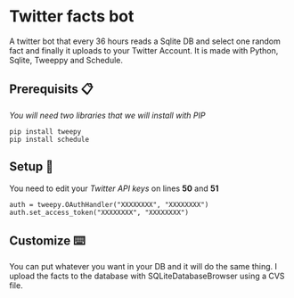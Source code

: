 # Twitter facts bot

A twitter bot that every 36 hours reads a Sqlite DB and select one random fact and finally it uploads to your Twitter Account. It is made with Python, Sqlite, Tweeppy and Schedule.

## Prerequisits 📋
_You will need two libraries that we will install with PIP_
```
pip install tweepy
pip install schedule
```

## Setup 🔧
You need to edit your _Twitter API keys_ on lines __50__ and __51__
```
auth = tweepy.OAuthHandler("XXXXXXXX", "XXXXXXXX")
auth.set_access_token("XXXXXXXX", "XXXXXXXX")
```

## Customize ⌨️
You can put whatever you want in your DB and it will do the same thing. I upload the facts to the database with SQLiteDatabaseBrowser using a CVS file.
